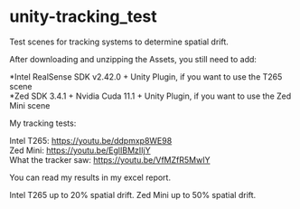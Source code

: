# unity-tracking_test
Test scenes for tracking systems to determine spatial drift.

After downloading and unzipping the Assets, you still need to add:  

*Intel RealSense SDK v2.42.0 + Unity Plugin, if you want to use the T265 scene  
*Zed SDK 3.4.1 + Nvidia Cuda 11.1 + Unity Plugin, if you want to use the Zed Mini scene  


My tracking tests:

Intel T265: https://youtu.be/ddpmxp8WE98  
Zed Mini: https://youtu.be/EglIBMzIIjY  
What the tracker saw: https://youtu.be/VfMZfR5MwIY  

You can read my results in my excel report.

Intel T265 up to 20% spatial drift.
Zed Mini up to 50% spatial drift.
